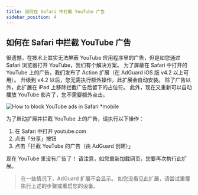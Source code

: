 ```yaml
---
title: 如何在 Safari 中拦截 YouTube 广告
sidebar_position: 4
---  
```


## 如何在 Safari 中拦截 YouTube 广告

很遗憾，在技术上其实无法屏蔽 YouTube 应用程序里的广告，但是如您通过 Safari 浏览器打开 YouTube，我们有个解决方案。 为了屏蔽在 Safari 中打开的 YouTube 上的广告，我们发布了 Action 扩展（在 AdGuard iOS 版 v4.2 以上可用）。 升级到 v4.2 以后，您无需执行额外操作，此扩展会自动安装。 除了广告以外，此扩展在 iPad 上移除拦截广告后留下的占位符。 此外，现在又重新可以自动播放 YouTube 影片了，您不需要额外点击。

![How to block YouTube ads in Safari *mobile](https://cdn.adtidy.org/public/Adguard/Blog/ios_safari_extension.png)

为了启动扩展并拦截 YouTube 上的广告，请执行以下操作：

1. 在 Safari 中打开 youtube.com
2. 点击「分享」按钮
3. 点击「拦截 YouTube 的广告（由 AdGuard 创建）」

现在 YouTube 里没有广告了！ 请注意，如您重新加载网页，您要再次执行此扩展。

> 在一些情况下，AdGuard 扩展不会显示。 如您没看见此扩展，请尝试重覆执行上述的步骤或重启您的设备。